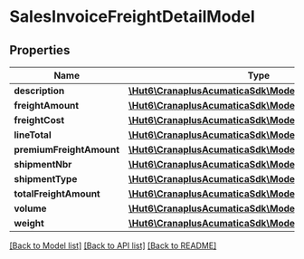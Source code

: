 # SalesInvoiceFreightDetailModel

## Properties
Name | Type | Description | Notes
------------ | ------------- | ------------- | -------------
**description** | [**\Hut6\CranaplusAcumaticaSdk\Model\StringValueModel**](StringValueModel.md) |  | [optional] 
**freightAmount** | [**\Hut6\CranaplusAcumaticaSdk\Model\DecimalValueModel**](DecimalValueModel.md) |  | [optional] 
**freightCost** | [**\Hut6\CranaplusAcumaticaSdk\Model\DecimalValueModel**](DecimalValueModel.md) |  | [optional] 
**lineTotal** | [**\Hut6\CranaplusAcumaticaSdk\Model\DecimalValueModel**](DecimalValueModel.md) |  | [optional] 
**premiumFreightAmount** | [**\Hut6\CranaplusAcumaticaSdk\Model\DecimalValueModel**](DecimalValueModel.md) |  | [optional] 
**shipmentNbr** | [**\Hut6\CranaplusAcumaticaSdk\Model\StringValueModel**](StringValueModel.md) |  | [optional] 
**shipmentType** | [**\Hut6\CranaplusAcumaticaSdk\Model\StringValueModel**](StringValueModel.md) |  | [optional] 
**totalFreightAmount** | [**\Hut6\CranaplusAcumaticaSdk\Model\DecimalValueModel**](DecimalValueModel.md) |  | [optional] 
**volume** | [**\Hut6\CranaplusAcumaticaSdk\Model\DecimalValueModel**](DecimalValueModel.md) |  | [optional] 
**weight** | [**\Hut6\CranaplusAcumaticaSdk\Model\DecimalValueModel**](DecimalValueModel.md) |  | [optional] 

[[Back to Model list]](../README.md#documentation-for-models) [[Back to API list]](../README.md#documentation-for-api-endpoints) [[Back to README]](../README.md)


